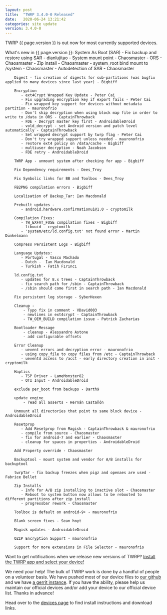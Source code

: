 ```yaml
---
layout: post
title:  "TWRP 3.4.0-0 Released"
date:   2020-06-24 13:21:42
categories: site update
version: 3.4.0-0
---
```


TWRP {{ page.version }} is out now for most currently supported devices.

What's new in {{ page.version }}:
        System As Root (SAR)
           - Fix backup and restore using SAR - dianlujitao
           - System mount point - Chaosmaster
           - ORS - Chaosmaster
           - Zip install - Chaosmaster
           - system_root bind mount to /system - Chaosmaster
           - Autodetection of SAR - Chaosmaster
         
        Digest - fix creation of digests for sub-partitions (was bugfix applied to many devices since last year) - Bigbiff
         
        Encryption
           - ext4Crypt Wrapped Key Update - Peter Cai
           - Fix upgrading encryption key if export fails - Peter Cai
           - Fix wrapped key support for devices without metadata partition - mauronofrio
           - Don't skip decryption when using block map file in order to write to /data in ORS - CaptainThrowback
           - FDE - Decrypt master key first - AndroidableDroid
           - vold_decrypt - set Android version and patch level automatically - CaptainThrowback
           - Set wrapped decrypt support by twrp flag - Peter Cai
           - Don't try wrapped support unless needed - mauronofrio
           - restore ext4 policy on /data/cache - Bigbiff
           - multiuser decryption - Noah Jacobson
           - FDE retry - AndroidableDroid
         
        TWRP App - unmount system after checking for app - Bigbiff
         
        Fix Dependency requirements - Dees_Troy
         
        Fix Symbolic links for BB and Toolbox - Dees_Troy
         
        FB2PNG compilation errors - Bigbiff
         
        Localisation of Backup_Tar: Ian Macdonald
         
        Prebuilt updates -
           - android.hardware.confirmationui@1.0 - cryptomilk
         
        Compilation Fixes:
           - TW_EXFAT_FUSE compilation fixes - Bigbiff
           - libuuid - cryptomilk
           - 'system/etc/ld.config.txt' not found error - Martin Dünkelmann
         
        Compress Persistent Logs - Bigbiff
         
        Language Updates:
           - Portugal - Vasco Machado
           - Dutch -  Ian Macdonald
           - Turkish - Fatih Fırıncı
         
        ld.config.txt
           - updates for 8.x trees - CaptainThrowback
           - fix search path for /sbin - CaptainThrowback
           - /sbin should come first in search path - Ian Macdonald
         
        Fix persistent log storage - SyberHexen
         
        Cleanup -
            - Typo fix in comment - VDavid003
            - newlines in ext4crypt - CaptainThrowback
            - TW_OEM_BUILD compilation issue - Patrick Zacharias
         
        Bootloader Message
            - cleanup - Alessandro Astone
            - add configurable offsets
         
        Error Cleanup
           - uevent errors and decryption error - mauronofrio
           - using copy_file to copy files from /etc - CaptainThrowback
           - ueventd access to /acct - early directory creation in init - cryptomilk
         
        Haptics
           - TSP Driver - LameMonster82
           - QTI Input - AndroidableDroid
         
        exclude per_boot from backups - Darth9
         
        update_engine
            - read all asserts - Hernán Castañón
         
        Unmount all directories that point to same block device - AndroidableDroid
         
        Resetprop
           - Add Resetprop from Magisk - CaptainThrowback & mauronofrio
           - compile from source - Chaosmaster
           - fix for android-7 and earlier - Chaosmaster
           - cleanup for spaces in properties - AndroidableDroid
         
        Add Property override - Chaosmaster
         
        Backuptool - mount system and vendor for A/B installs for backuptool
         
        twrpTar - fix backup freezes when pigz and openaes are used - Fabrice Bellet
         
        Zip Installs
           - Info for A/B zip installing to inactive slot - Chaosmaster
           - Reboot to system button now allows to be rebooted to different partitions after zip install
           - progressbar rework - Chaosmaster
         
        Toolbox is default on android-9+ - mauronofrio
         
        Blank screen fixes - Sean hoyt
         
        Magisk updates - AndroidableDroid
         
        OZIP Encryption Support - mauronofrio
         
        Support for more extensions in File Selector - mauronofrio

Want to get notifications when we release new versions of TWRP? [Install the TWRP app and select your device!](https://twrp.me/app)

We need your help! The bulk of TWRP work is done by a handful of people on a volunteer basis. We have pushed most of our device files to [our github](http://github.com/TeamWin/) and we have [a gerrit instance](http://gerrit.twrp.me). If you have the ability, please help us maintain our official devices and/or add your device to our official device list. Thanks in advance!

Head over to the [devices page](http://twrp.me/Devices) to find install instructions and download links.

